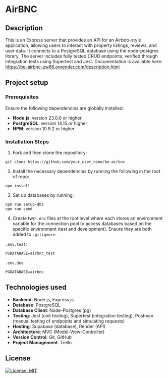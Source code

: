 # AirBNC

## Description 
This is an Express server that provides an API for an Airbnb-style application, allowing users to interact with property listings, reviews, and user data. It connects to a PostgreSQL database using the node-postgres library. The server includes fully tested CRUD endpoints, verified through integration tests using Supertest and Jest. Documentation is available here: https://be-airbnc-zw86.onrender.com/description.html
<br>

## Project setup

### Prerequisites

Ensure the following dependencies are globally installed:
- **Node.js**: version 23.0.0 or higher
- **PostgreSQL**: version 14.15 or higher
- **NPM**: version 10.9.2 or higher

### Installation Steps

1. Fork and then clone the repositiory:
```
git clone https://github.com/your_user_name/be-airbnc
```

2. Install the necessary dependencies by running the following in the root of repo:
```
npm install
```

3. Set up databases by running:
```
npm run setup-dbs
npm run seed 
```

4. Create two `.env` files at the root level where each stores an environment variable for the connection pool to access databases based on the specific environment (test and development).
Ensure they are both added to `.gitignore`:

`.env.test`:
```
PGDATABASE=airbnc_test
```

`.env.dev`:
```
PGDATABASE=airbnc
```

## Technologies used
- **Backend**: Node.js, Express.js
- **Database**: PostgreSQL
- **Database Client**: Node-Postgres (pg)
- **Testing**: Jest (unit testing), Supertest (integration testing), Postman (manual testing of endpoints and simulating requests)
- **Hosting**: Supabase (database), Render (API)
- **Architecture**: MVC (Model-View-Controller)
- **Version Control**: Git, GitHub
- **Project Management**: Trello

## License 
[![License: MIT](https://img.shields.io/badge/License-MIT-yellow.svg)](https://opensource.org/licenses/MIT)
